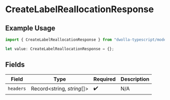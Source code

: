 # CreateLabelReallocationResponse

## Example Usage

```typescript
import { CreateLabelReallocationResponse } from "dwolla-typescript/models/operations";

let value: CreateLabelReallocationResponse = {};
```

## Fields

| Field                      | Type                       | Required                   | Description                |
| -------------------------- | -------------------------- | -------------------------- | -------------------------- |
| `headers`                  | Record<string, *string*[]> | :heavy_check_mark:         | N/A                        |